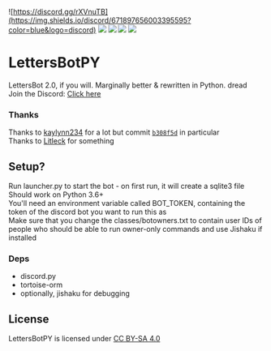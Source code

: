 ![https://discord.gg/rXVnuTB](https://img.shields.io/discord/671897656003395595?color=blue&logo=discord)
![](https://img.shields.io/github/languages/code-size/keli5/LettersBotPY?logo=github&logoColor=black)
![](https://img.shields.io/github/issues-raw/keli5/lettersbotpy)
![](https://img.shields.io/github/commit-activity/w/keli5/LettersBotPY)
![](https://img.shields.io/badge/license-CC%20BY--SA%204.0-informational)

# LettersBotPY
LettersBot 2.0, if you will. Marginally better &amp; rewritten in Python. dread
<br>Join the Discord: [Click here](https://discord.gg/rXVnuTB)

### Thanks
Thanks to [kaylynn234](https://github.com/kaylynn234) for a lot but commit [`b308f5d`](https://github.com/keli5/LettersBotPY/commit/b308f5d6e5cb8f60ce90a73788b06689c9610293) in particular  <br>
Thanks to [Litleck](https://github.com/Litleck) for something

## Setup?
Run launcher.py to start the bot - on first run, it will create a sqlite3 file<br>
Should work on Python 3.6+<br>
You'll need an environment variable called BOT_TOKEN, containing the token of the discord bot you want to run this as<br>
Make sure that you change the classes/botowners.txt to contain user IDs of people who should be able to run owner-only commands and use Jishaku if installed
### Deps
- discord‏.‏py
- tortoise-orm
- optionally, jishaku for debugging


## License
LettersBotPY is licensed under [CC BY-SA 4.0](https://creativecommons.org/licenses/by-sa/4.0/ " Atribution Share-Alike 4.0 license ")
